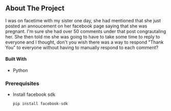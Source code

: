 ## About The Project

I was on facetime with my sister one day, she had mentioned that she just posted an annoucement on her facebook page saying 
that she was pregnant. I'm sure she had over 50 comments under that post congrautaling her. She then told me she was going to 
have to take some time to reply to everyone and I thought, don't you wish there was a way to respond "Thank You" to everyone without 
having to manually respond to each comment?

#### Built With

- Python

### Prerequisites 
- Install facebook sdk
    ```
    pip install facebook-sdk
    ```
